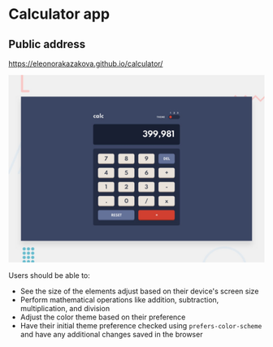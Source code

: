 # Calculator app

## Public address

https://eleonorakazakova.github.io/calculator/

![image](./design/desktop-preview.jpg)

Users should be able to:

- See the size of the elements adjust based on their device's screen size
- Perform mathematical operations like addition, subtraction, multiplication, and division
- Adjust the color theme based on their preference
- Have their initial theme preference checked using `prefers-color-scheme` and have any additional changes saved in the browser
